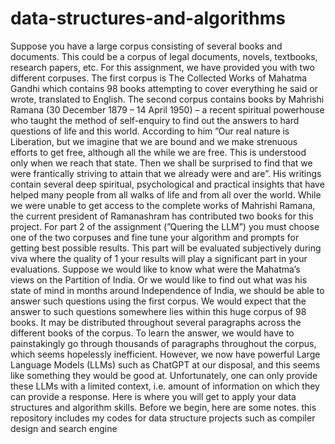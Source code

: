 # data-structures-and-algorithms
Suppose you have a large corpus consisting of several books and documents. This could be a corpus of legal
documents, novels, textbooks, research papers, etc. For this assignment, we have provided you with two
different corpuses.
The first corpus is The Collected Works of Mahatma Gandhi which contains 98 books attempting to cover
everything he said or wrote, translated to English. The second corpus contains books by Mahrishi Ramana
(30 December 1879 – 14 April 1950) – a recent spiritual powerhouse who taught the method of self-enquiry
to find out the answers to hard questions of life and this world. According to him ”Our real nature is
Liberation, but we imagine that we are bound and we make strenuous efforts to get free, although all the
while we are free. This is understood only when we reach that state. Then we shall be surprised to find
that we were frantically striving to attain that we already were and are”. His writings contain several deep
spiritual, psychological and practical insights that have helped many people from all walks of life and from
all over the world. While we were unable to get access to the complete works of Mahrishi Ramana, the
current president of Ramanashram has contributed two books for this project. For part 2 of the assignment
(”Quering the LLM”) you must choose one of the two corpuses and fine tune your algorithm and prompts
for getting best possible results. This part will be evaluated subjectively during viva where the quality of
1
your results will play a significant part in your evaluations.
Suppose we would like to know what were the Mahatma’s views on the Partition of India. Or we would
like to find out what was his state of mind in months around Independence of India, we should be able to
answer such questions using the first corpus. We would expect that the answer to such questions somewhere
lies within this huge corpus of 98 books. It may be distributed throughout several paragraphs across the
different books of the corpus. To learn the answer, we would have to painstakingly go through thousands of
paragraphs throughout the corpus, which seems hopelessly inefficient.
However, we now have powerful Large Language Models (LLMs) such as ChatGPT at our disposal, and
this seems like something they would be good at. Unfortunately, one can only provide these LLMs with a
limited context, i.e. amount of information on which they can provide a response. Here is where you will get
to apply your data structures and algorithm skills. Before we begin, here are some notes.
this repository includes my codes for data structure projects such as compiler design and search engine

